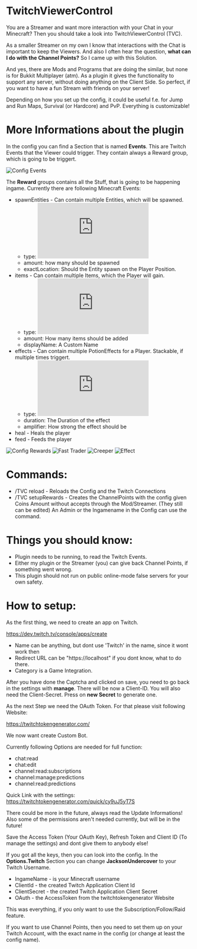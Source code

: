 # TwitchViewerControl
You are a Streamer and want more interaction with your Chat in your Minecraft?
Then you should take a look into TwitchViewerControl (TVC).

As a smaller Streamer on my own I know that interactions with the Chat is important to keep the Viewers.
And also I often hear the question, **what can I do with the Channel Points?**
So I came up with this Solution.

And yes, there are Mods and Programs that are doing the similar, but none is for Bukkit Multiplayer (atm).
As a plugin it gives the functionality to support any server, without doing anything on the Client Side.
So perfect, if you want to have a fun Stream with friends on your server!

Depending on how you set up the config, it could be useful f.e. for Jump and Run Maps, Survival (or Hardcore) and PvP.
Everything is customizable!

# More Informations about the plugin
In the config you can find a Section that is named **Events**.
This are Twitch Events that the Viewer could trigger.
They contain always a Reward group, which is going to be triggert.

![Config Events](https://i.ibb.co/68ghfgs/Bild-2022-03-18-082358.png)

The **Reward** groups contains all the Stuff, that is going to be happening ingame.
Currently there are following Minecraft Events:
- spawnEntities - Can contain multiple Entities, which will be spawned.
  - type: ![Entity Type](https://hub.spigotmc.org/javadocs/bukkit/org/bukkit/entity/EntityType.html)
  - amount: how many should be spawned
  - exactLocation: Should the Entity spawn on the Player Position.
- items - Can contain multiple Items, which the Player will gain.
  - type: ![Material Type](https://hub.spigotmc.org/javadocs/bukkit/org/bukkit/Material.html)
  - amount: How many items should be added
  - displayName: A Custom Name
- effects - Can contain multiple PotionEffects for a Player. Stackable, if multiple times triggert.
  - type: ![Potion Type](https://hub.spigotmc.org/javadocs/bukkit/org/bukkit/potion/PotionEffectType.html)
  - duration: The Duration of the effect
  - amplifier: How strong the effect should be
- heal - Heals the player
- feed - Feeds the player

![Config Rewards](https://i.ibb.co/cTsPFPT/Bild-2022-03-18-082308.png)
![Fast Trader](https://i.ibb.co/7rzgRm1/Fast-Trader.png)
![Creeper](https://i.ibb.co/dBtkn26/Creeper.png)
![Effect](https://i.ibb.co/QnbF5qc/Effect.png)

# Commands:
- /TVC reload - Reloads the Config and the Twitch Connections
- /TVC setupRewards <Twitch Channel> - Creates the ChannelPoints with the config given Coins Amount without accepts through the Mod/Streamer. (They still can be edited) An Admin or the Ingamename in the Config can use the command.

# Things you should know:
- Plugin needs to be running, to read the Twitch Events.
- Either my plugin or the Streamer (you) can give back Channel Points, if something went wrong.
- This plugin should not run on public online-mode false servers for your own safety.

# How to setup:
As the first thing, we need to create an app on Twitch.

https://dev.twitch.tv/console/apps/create

- Name can be anything, but dont use 'Twitch' in the name, since it wont work then
- Redirect URL can be "https://localhost" if you dont know, what to do there.
- Category is a Game Integration.

After you have done the Captcha and clicked on save, you need to go back in the settings with **manage**.
There will be now a Client-ID.
You will also need the Client-Secret. Press on **new Secret** to generate one.

As the next Step we need the OAuth Token.
For that please visit following Website:

https://twitchtokengenerator.com/

We now want create Custom Bot.

Currently following Options are needed for full function:
- chat:read
- chat:edit
- channel:read:subscriptions
- channel:manage:predictions
- channel:read:predictions

Quick Link with the settings: https://twitchtokengenerator.com/quick/cy9uJ5yT7S

There could be more in the future, always read the Update Informations!
Also some of the permissions aren't needed currently, but will be in the future!

Save the Access Token (Your OAuth Key), Refresh Token and Client ID (To manage the settings) and dont give them to anybody else!

If you got all the keys, then you can look into the config. In the **Options.Twitch** Section you can change **JacksonUndercover** to your Twitch Username.
- IngameName - is your Minecraft username
- ClientId - the created Twitch Application Client Id
- ClientSecret - the created Twitch Application Client Secret
- OAuth - the AccessToken from the twitchtokengenerator Website

This was everything, if you only want to use the Subscription/Follow/Raid feature.

If you want to use Channel Points, then you need to set them up on your Twitch Account, with the exact name in the config (or change at least the config name).


